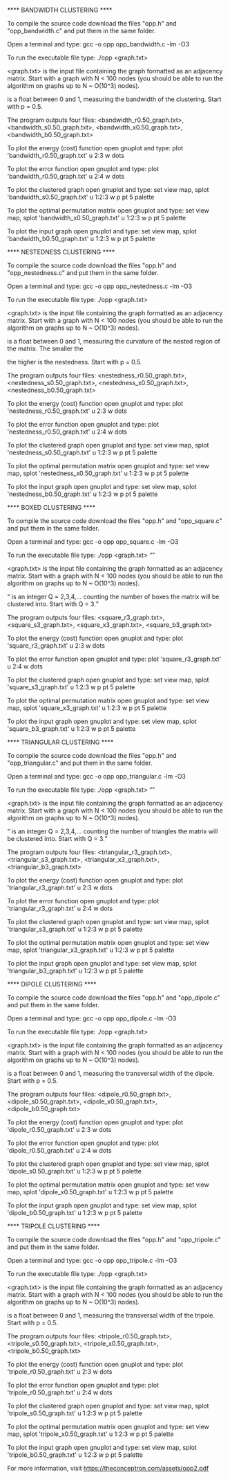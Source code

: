 **** BANDWIDTH CLUSTERING ****

To compile the source code download the files "opp.h" and "opp_bandwidth.c" and put them in the same folder. 

Open a terminal and type: gcc -o opp opp_bandwidth.c -lm -O3

To run the executable file type: ./opp <graph.txt> <p> 

<graph.txt> is the input file containing the graph formatted as an adjacency matrix. Start with a graph with N < 100 nodes (you should be able to run the algorithm on graphs up to N ~ O(10^3) nodes).
                                                                                                                    
<p> is a float between 0 and 1, measuring the bandwidth of the clustering. Start with p = 0.5. 

The program outputs four files: <bandwidth_r0.50_graph.txt>, <bandwidth_s0.50_graph.txt>, <bandwidth_x0.50_graph.txt>, <bandwidth_b0.50_graph.txt>
  
To plot the energy (cost) function open gnuplot and type: plot 'bandwidth_r0.50_graph.txt' u 2:3 w dots

To plot the error function open gnuplot and type: plot 'bandwidth_r0.50_graph.txt' u 2:4 w dots
  
To plot the clustered graph open gnuplot and type: set view map, splot 'bandwidth_s0.50_graph.txt' u 1:2:3 w p pt 5 palette
  
To plot the optimal permutation matrix open gnuplot and type: set view map, splot 'bandwidth_x0.50_graph.txt' u 1:2:3 w p pt 5 palette

To plot the input graph open gnuplot and type: set view map, splot 'bandwidth_b0.50_graph.txt' u 1:2:3 w p pt 5 palette


**** NESTEDNESS CLUSTERING ****

To compile the source code download the files "opp.h" and "opp_nestedness.c" and put them in the same folder. 

Open a terminal and type: gcc -o opp opp_nestedness.c -lm -O3

To run the executable file type: ./opp <graph.txt> <p> 

<graph.txt> is the input file containing the graph formatted as an adjacency matrix. Start with a graph with N < 100 nodes (you should be able to run the algorithm on graphs up to N ~ O(10^3) nodes).

<p> is a float between 0 and 1, measuring the curvature of the nested region of the matrix. The smaller the <p> the higher is the nestedness. Start with p = 0.5. 

The program outputs four files: <nestedness_r0.50_graph.txt>, <nestedness_s0.50_graph.txt>, <nestedness_x0.50_graph.txt>, <nestedness_b0.50_graph.txt>
  
To plot the energy (cost) function open gnuplot and type: plot 'nestedness_r0.50_graph.txt' u 2:3 w dots

To plot the error function open gnuplot and type: plot 'nestedness_r0.50_graph.txt' u 2:4 w dots
  
To plot the clustered graph open gnuplot and type: set view map, splot 'nestedness_s0.50_graph.txt' u 1:2:3 w p pt 5 palette
  
To plot the optimal permutation matrix open gnuplot and type: set view map, splot 'nestedness_x0.50_graph.txt' u 1:2:3 w p pt 5 palette

To plot the input graph open gnuplot and type: set view map, splot 'nestedness_b0.50_graph.txt' u 1:2:3 w p pt 5 palette
  
  
**** BOXED CLUSTERING ****

To compile the source code download the files "opp.h" and "opp_square.c" and put them in the same folder. 

Open a terminal and type: gcc -o opp opp_square.c -lm -O3

To run the executable file type: ./opp <graph.txt> <Q> 

<graph.txt> is the input file containing the graph formatted as an adjacency matrix. Start with a graph with N < 100 nodes (you should be able to run the algorithm on graphs up to N ~ O(10^3) nodes).

<Q> is an integer Q = 2,3,4,... counting the number of boxes the matrix will be clustered into. Start with Q = 3. 

The program outputs four files: <square_r3_graph.txt>, <square_s3_graph.txt>, <square_x3_graph.txt>, <square_b3_graph.txt>
  
To plot the energy (cost) function open gnuplot and type: plot 'square_r3_graph.txt' u 2:3 w dots

To plot the error function open gnuplot and type: plot 'square_r3_graph.txt' u 2:4 w dots
  
To plot the clustered graph open gnuplot and type: set view map, splot 'square_s3_graph.txt' u 1:2:3 w p pt 5 palette
  
To plot the optimal permutation matrix open gnuplot and type: set view map, splot 'square_x3_graph.txt' u 1:2:3 w p pt 5 palette

To plot the input graph open gnuplot and type: set view map, splot 'square_b3_graph.txt' u 1:2:3 w p pt 5 palette

  
**** TRIANGULAR CLUSTERING ****

To compile the source code download the files "opp.h" and "opp_triangular.c" and put them in the same folder. 

Open a terminal and type: gcc -o opp opp_triangular.c -lm -O3

To run the executable file type: ./opp <graph.txt> <Q> 

<graph.txt> is the input file containing the graph formatted as an adjacency matrix. Start with a graph with N < 100 nodes (you should be able to run the algorithm on graphs up to N ~ O(10^3) nodes).

<Q> is an integer Q = 2,3,4,... counting the number of triangles the matrix will be clustered into. Start with Q = 3. 

The program outputs four files: <triangular_r3_graph.txt>, <triangular_s3_graph.txt>, <triangular_x3_graph.txt>, <triangular_b3_graph.txt>
  
To plot the energy (cost) function open gnuplot and type: plot 'triangular_r3_graph.txt' u 2:3 w dots

To plot the error function open gnuplot and type: plot 'triangular_r3_graph.txt' u 2:4 w dots
  
To plot the clustered graph open gnuplot and type: set view map, splot 'triangular_s3_graph.txt' u 1:2:3 w p pt 5 palette
  
To plot the optimal permutation matrix open gnuplot and type: set view map, splot 'triangular_x3_graph.txt' u 1:2:3 w p pt 5 palette

To plot the input graph open gnuplot and type: set view map, splot 'triangular_b3_graph.txt' u 1:2:3 w p pt 5 palette
  

**** DIPOLE CLUSTERING ****

To compile the source code download the files "opp.h" and "opp_dipole.c" and put them in the same folder. 

Open a terminal and type: gcc -o opp opp_dipole.c -lm -O3

To run the executable file type: ./opp <graph.txt> <p> 

<graph.txt> is the input file containing the graph formatted as an adjacency matrix. Start with a graph with N < 100 nodes (you should be able to run the algorithm on graphs up to N ~ O(10^3) nodes).
                                                                                                                    
<p> is a float between 0 and 1, measuring the transversal width of the dipole. Start with p = 0.5. 

The program outputs four files: <dipole_r0.50_graph.txt>, <dipole_s0.50_graph.txt>, <dipole_x0.50_graph.txt>, <dipole_b0.50_graph.txt>
  
To plot the energy (cost) function open gnuplot and type: plot 'dipole_r0.50_graph.txt' u 2:3 w dots

To plot the error function open gnuplot and type: plot 'dipole_r0.50_graph.txt' u 2:4 w dots
  
To plot the clustered graph open gnuplot and type: set view map, splot 'dipole_s0.50_graph.txt' u 1:2:3 w p pt 5 palette
  
To plot the optimal permutation matrix open gnuplot and type: set view map, splot 'dipole_x0.50_graph.txt' u 1:2:3 w p pt 5 palette

To plot the input graph open gnuplot and type: set view map, splot 'dipole_b0.50_graph.txt' u 1:2:3 w p pt 5 palette

  
**** TRIPOLE CLUSTERING ****

To compile the source code download the files "opp.h" and "opp_tripole.c" and put them in the same folder. 

Open a terminal and type: gcc -o opp opp_tripole.c -lm -O3

To run the executable file type: ./opp <graph.txt> <p> 

<graph.txt> is the input file containing the graph formatted as an adjacency matrix. Start with a graph with N < 100 nodes (you should be able to run the algorithm on graphs up to N ~ O(10^3) nodes).
                                                                                                                    
<p> is a float between 0 and 1, measuring the transversal width of the tripole. Start with p = 0.5. 

The program outputs four files: <tripole_r0.50_graph.txt>, <tripole_s0.50_graph.txt>, <tripole_x0.50_graph.txt>, <tripole_b0.50_graph.txt>
  
To plot the energy (cost) function open gnuplot and type: plot 'tripole_r0.50_graph.txt' u 2:3 w dots

To plot the error function open gnuplot and type: plot 'tripole_r0.50_graph.txt' u 2:4 w dots
  
To plot the clustered graph open gnuplot and type: set view map, splot 'tripole_s0.50_graph.txt' u 1:2:3 w p pt 5 palette
  
To plot the optimal permutation matrix open gnuplot and type: set view map, splot 'tripole_x0.50_graph.txt' u 1:2:3 w p pt 5 palette

To plot the input graph open gnuplot and type: set view map, splot 'tripole_b0.50_graph.txt' u 1:2:3 w p pt 5 palette

  

  
  
For more information, visit https://theconceptron.com/assets/opp2.pdf


